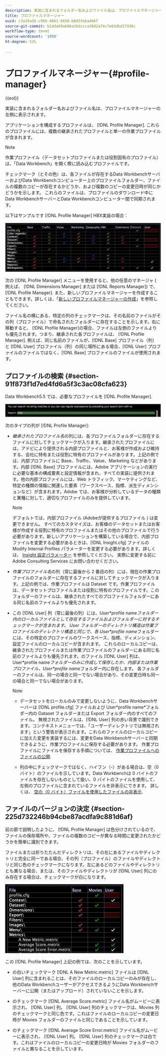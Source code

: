 ```yaml
---
description: 実装に含まれるフォルダー名およびファイル名は、プロファイルマネージャーの左側に表示されます。
title: プロファイルマネージャー
uuid: c3a19a56-c96b-4661-b656-b845feba4b6f
source-git-commit: b1dda69a606a16dccca30d2a74c7e63dbd27936c
workflow-type: tm+mt
source-wordcount: '1098'
ht-degree: 52%

---
```



# プロファイルマネージャー{#profile-manager}

{{eol}}

実装に含まれるフォルダー名およびファイル名は、プロファイルマネージャーの左側に表示されます。

アプリケーションを構成するプロファイルは、 [!DNL Profile Manager]. これらのプロファイルには、複数の継承されたプロファイルと単一の作業プロファイルが含まれます。

>[!NOTE]
>
>作業プロファイル（データセットプロファイルまたは役割固有のプロファイル）は、「Data Workbench」を開く際に読み込むプロファイルです。

チェックマーク（とその色）は、各ファイルが存在するData WorkbenchサーバーおよびData Workbenchコンピューター上のプロファイルフォルダー、ファイルの複数のコピーが存在するかどうか、および複数のコピーの変更日時が同じかどうかを示します。 これらのファイルは、プロファイルのダウンロード中にData WorkbenchサーバーとData Workbenchコンピューター間で同期されます。

以下はサンプルです [!DNL Profile Manager] HBX実装の場合：

![](assets/client-prof.png)

次の [!DNL Profile Manager] メニューを使用すると、他の任意のマネージャ ( 例えば、 [!DNL Dimensions Manager] または [!DNL Reports Manager]) で、 [!DNL Profile Manager]. また、新しいプロファイルマネージャーを作成することもできます。詳しくは、「[新しいプロファイルマネージャーの作成](../../../../home/c-get-started/c-intf-anlys-ftrs/c-cstm-prof-files-mgrs/c-new-prof-mgrs.md#concept-0021e006523e4d538aaa16322731d9d3)」を参照してください。

ファイル名の横にある、特定の列のチェックマークは、その名前のファイルがその列（プロファイル）で命名されたフォルダーに存在することを示します。右に移動すると、 [!DNL Profile Manager]の場合、ファイルは左側のファイルよりも優先されます。つまり、継承された各プロファイルは、 [!DNL Profile Manager]. 例えば、同じ名前のファイルが、[!DNL Base] プロファイル（列）と [!DNL User] プロファイル（列）の同じ場所にある場合、[!DNL User] プロファイルのファイルではなく、[!DNL Base] プロファイルのファイルが使用されます。

## プロファイルの検索 {#section-91f873f1d7ed4fd6a5f3c3ac08cfa623}

Data Workbench5.5 では、必要なプロファイルを [!DNL Profile Manager].

![](assets/client-prof2.png)

次のタイプの列が [!DNL Profile Manager]:

* *継承されたプロファイル名*&#x200B;の列には、各プロファイルフォルダーに存在するファイルに対してチェックマークが入ります。継承されたプロファイルには、アドビにより提供される内部プロファイルと、お客様が作成および維持する、会社に特有または役割に特有のプロファイルがあります。上記の例では、内部プロファイルに Base、Traffic、Value、Marketing などがあります。内部 [!DNL Base] プロファイルには、Adobe アプリケーションの実行に必要な基本の構成要素と設定情報が含まれ、すべての実装に提供されます。他の内部プロファイルには、Web トラフィック、マーケティングなど、特定の種類の情報に関連した要素（ワークスペース、指標、派生ディメンションなど）が含まれます。Adobe では、お客様が分析しているデータの種類と業種に対して、適切なプロファイルのみを提供しています。

   >[!NOTE]
   >
   >デフォルトでは、内部プロファイル (Adobeが提供するプロファイル ) は変更できません。 すべてのカスタマイズは、お客様のデータセットまたはお客様が作成する役割に特有のプロファイルまたはその他のプロファイルで行う必要があります。新しいアプリケーションを構築している場合で、内部プロファイルを変更する必要があるときは、[!DNL Insight.cfg] ファイルの Modify Internal Profiles パラメーターを変更する必要があります。詳しくは、 [Insight 設定パラメーター](../../../../home/c-get-started/c-insght-config-param.md#concept-14da97d0756348e885c08ca9e866074b) を参照してください。 実際に変更する前に Adobe Consulting Services にお問い合わせください。

* *作業プロファイル名*&#x200B;の列（常に最後から 2 番目の列）には、現在の作業プロファイルのフォルダーに存在するファイルに対してチェックマークが入ります。上記の例では、作業プロファイルは Dataset です。作業プロファイルは、データセットプロファイルまたは役割に特有のプロファイルです。このフォルダーのファイルは、継承されたすべてのプロファイルフォルダーにある同じ名前のファイルよりも優先されます。
* この [!DNL User] 列（常に最後の列）には、User\*profile name*フォルダー内のローカルファイルとして存在するファイルおよびフォルダーに対するチェックマークが含まれます。 User フォルダーのディレクトリ構造は作業プロファイルのディレクトリ構造と同じで、各 User\*profile name*フォルダーには、その特定のプロファイルのワークスペース、指標、ディメンション、設定ファイルのローカルコピーが含まれます。 これらのローカルコピーは、継承されたプロファイルまたは作業プロファイルのフォルダーにある同じ名前のファイルよりも優先されます。のファイル [!DNL User] 列は、User\*profile name*フォルダーのみに作成して保存したか、内部または作業プロファイル、User\*profile name*フォルダー内に存在します。 各フォルダーのファイルは、同一の場合と同一でない場合があり、その変更日時も同一の場合と同一でない場合があります。

   >[!NOTE]
   >
   >
   >    
   >    
   >    * データセットをローカルのみで変更しないように、Data Workbenchサーバーは [!DNL profile.cfg] ファイルおよび User\*profile name*フォルダー内の Dataset フォルダーまたは Export フォルダー内のすべてのファイル。 無視されたファイルは、[!DNL User] 列の赤い背景で識別できます。コンテキストメニューでは、「ユーザーディレクトリでは無視されます」という警告が表示されます。これらのファイルのローカルコピーに加えた変更を実装するには、変更をData Workbenchサーバーと同期できるように、作業プロファイルに保存する必要があります。 作業プロファイルにファイルを保存する手順については、 [作業プロファイルへのファイルの公開](../../../../home/c-get-started/c-admin-intrf/c-prof-mgr/t-pub-files-wkg-prof.md#task-a0106e010c834d16bd60eef4721b6af9).
   >    
   >    * 列の中にチェックマークではなく、ハイフン（-）がある場合は、空（0 バイト）のファイルを示しています。Data Workbenchは 0 バイトのファイルを存在しないものとして扱い、0 バイトのファイルを使用して、左側のプロファイルに含まれているファイルを非表示にできます。 詳しくは、 [空の（0 バイト）ファイルを使用したファイルの非表示](../../../../home/c-get-started/c-admin-intrf/c-prof-mgr/c-empty-files.md#concept-e776fac9e5904bed8c13b9d5eb17c491).


## ファイルのバージョンの決定 {#section-225d732246b94cbe87acdfa9c881d6af}

前の節で説明したように、 [!DNL Profile Manager] は色分けされているので、ファイルの保存場所や、ファイルの複数のコピーが異なる時間に変更されたかどうかを簡単に識別できます。

ファイルまたは折りたたんだディレクトリは、その左にあるファイルやディレクトリと完全に同一である場合、その列（プロファイル）のファイルやディレクトリと同じ色のチェックマークになります。左にあるどのファイルやディレクトリとも異なる場合、または、そのファイルやディレクトリが [!DNL User] 列にのみ存在する場合は、チェックマークが白になります。

![](assets/vis_ProfMgr_LocalFiles.png)

この [!DNL Profile Manager] 上記の例では、次のことを示しています。

* の白いチェックマーク [!DNL A New Metric.metric] ファイルは [!DNL User] 列に含まれることは、そのファイルのローカルコピーのみが存在し、他のData WorkbenchユーザーがアクセスできるようにData Workbenchサーバーに公開（またはアップロード）されていないことを示します。

* のチェックマーク [!DNL Average Score.metric] ファイル名がムービーに表示され、 [!DNL User] 列。 [!DNL User] 列のチェックマークは、Movies 列のチェックマークと同じ色です。これはファイルのローカルコピーの変更日時が Movies フォルダーのファイルと同じであることを示しています。

* のチェックマーク [!DNL Average Score Error.metric] ファイル名がムービーに表示され、 [!DNL User] 列。 [!DNL User] 列のチェックマークは白です。これはファイルのローカルコピーの変更日時が Movies フォルダーのファイルと異なることを示しています。

